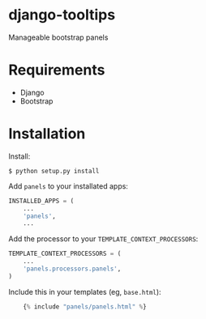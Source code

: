 django-tooltips
====================

Manageable bootstrap panels


Requirements
============

- Django
- Bootstrap

Installation
============

Install:

    $ python setup.py install

Add `panels` to your installated apps:

```python
INSTALLED_APPS = (
    ...
    'panels',
    ...
```

Add the processor to your `TEMPLATE_CONTEXT_PROCESSORS`:

```python
TEMPLATE_CONTEXT_PROCESSORS = (
    ...
    'panels.processors.panels',
)
```

Include this in your templates (eg, `base.html`):

```python
    {% include "panels/panels.html" %}
```
